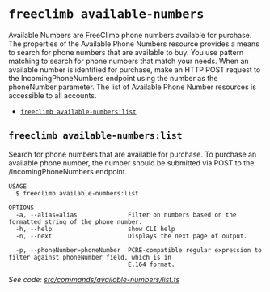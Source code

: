 `freeclimb available-numbers`
=============================

Available Numbers are FreeClimb phone numbers available for purchase. The properties of the Available Phone Numbers resource provides a means to search for phone numbers that are available to buy. You use pattern matching to search for phone numbers that match your needs. When an available number is identified for purchase, make an HTTP POST request to the IncomingPhoneNumbers endpoint using the number as the phoneNumber parameter. The list of Available Phone Number resources is accessible to all accounts.

* [`freeclimb available-numbers:list`](#freeclimb-available-numberslist)

## `freeclimb available-numbers:list`

Search for phone numbers that are available for purchase. To purchase an available phone number, the number should be submitted via POST to the /IncomingPhoneNumbers endpoint.

```
USAGE
  $ freeclimb available-numbers:list

OPTIONS
  -a, --alias=alias              Filter on numbers based on the formatted string of the phone number.
  -h, --help                     show CLI help
  -n, --next                     Displays the next page of output.

  -p, --phoneNumber=phoneNumber  PCRE-compatible regular expression to filter against phoneNumber field, which is in
                                 E.164 format.
```

_See code: [src/commands/available-numbers/list.ts](https://github.com/jblack-vail/freeclimb-cli-cd-test/blob/v0.1.14/src/commands/available-numbers/list.ts)_
